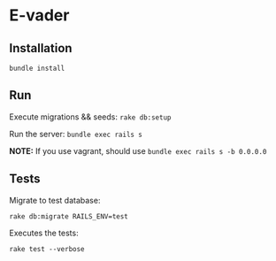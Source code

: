 # E-vader

## Installation

`bundle install`

## Run

Execute migrations && seeds: `rake db:setup`

Run the server: `bundle exec rails s`

**NOTE:** If you use vagrant, should use `bundle exec rails s -b 0.0.0.0`

## Tests

Migrate to test database:

`rake db:migrate RAILS_ENV=test`

Executes the tests:

`rake test --verbose`
